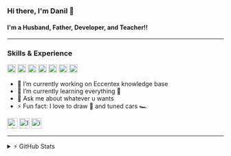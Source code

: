 ### Hi there, I'm Danil 👋

#### I'm a Husband, Father, Developer, and Teacher!!

---

### Skills & Experience

<img src='https://cdn.jsdelivr.net/npm/simple-icons@3.0.1/icons/oracle.svg' alt='oracle' height='20'> <img src='https://cdn.jsdelivr.net/npm/simple-icons@3.0.1/icons/html5.svg' alt='html' height='20'> <img src='https://cdn.jsdelivr.net/npm/simple-icons@3.0.1/icons/css3.svg' alt='css' height='20'> <img src='https://cdn.jsdelivr.net/npm/simple-icons@3.0.1/icons/javascript.svg' alt='js' height='20'> <img src='https://cdn.jsdelivr.net/npm/simple-icons@3.0.1/icons/react.svg' alt='react' height='20'> <img src='https://cdn.jsdelivr.net/npm/simple-icons@3.0.1/icons/csharp.svg' alt='cshaep' height='20'> <img src='https://cdn.jsdelivr.net/npm/simple-icons@3.0.1/icons/dot-net.svg' alt='dotnet' height='20'>

- 🔭 I’m currently working on Eccentex knowledge base
- 🌱 I’m currently learning everything 🤣
- 💬 Ask me about whatever u wants
- ⚡ Fun fact: I love to draw 🎨 and tuned cars 🏎️

[<img src='https://cdn.jsdelivr.net/npm/simple-icons@3.0.1/icons/github.svg' alt='github' height='24'>](https://github.com/CrappyCodeMaker) [<img src='https://cdn.jsdelivr.net/npm/simple-icons@3.0.1/icons/linkedin.svg' alt='linkedin' height='24'>](https://www.linkedin.com/in/dani-dani/) [<img src='https://cdn.jsdelivr.net/npm/simple-icons@3.0.1/icons/instagram.svg' alt='instagram' height='24'>](https://www.instagram.com/danil_ej9/)

---

<details>
  <summary>⚡ GitHub Stats</summary>

![CrappyCodeMaker's GitHub stats](https://github-readme-stats.vercel.app/api?username=CrappyCodeMaker&theme=nord&bg_color=22272E&text_color=a4b1be&icon_color=ffc83d&hide_border=true&hide_title=false&show_icons=true&count_private=true&hide=contribs,prs)

![Top Langs](https://github-readme-stats.vercel.app/api/top-langs/?username=CrappyCodeMaker&theme=nord&bg_color=22272E&text_color=a4b1be&hide_border=true&hide_title=false&show_icons=true&count_private=true)

</details>
